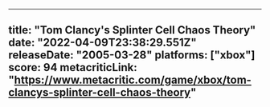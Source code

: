 
---
title: "Tom Clancy's Splinter Cell Chaos Theory"
date: "2022-04-09T23:38:29.551Z"
releaseDate: "2005-03-28"
platforms: ["xbox"]
score: 94
metacriticLink: "https://www.metacritic.com/game/xbox/tom-clancys-splinter-cell-chaos-theory"
---
